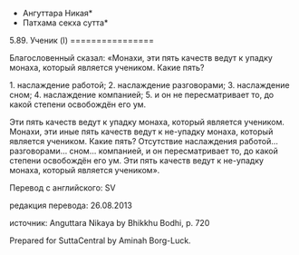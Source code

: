 * Ангуттара Никая*
* Патхама секха сутта*

5\.89\. Ученик \(I\)
\=\=\=\=\=\=\=\=\=\=\=\=\=\=\=\=

Благословенный сказал: «Монахи, эти пять качеств ведут к упадку монаха, который является учеником\. Какие пять?

1\. наслаждение работой;
2\. наслаждение разговорами;
3\. наслаждение сном;
4\. наслаждение компанией;
5\. и он не пересматривает то, до какой степени освобождён его ум\.

Эти пять качеств ведут к упадку монаха, который является учеником\. Монахи, эти иные пять качеств ведут к не\-упадку монаха, который является учеником\. Какие пять? Отсутствие наслаждения работой… разговорами… сном… компанией, и он пересматривает то, до какой степени освобождён его ум\. Эти пять качеств ведут к не\-упадку монаха, который является учеником»\.

Перевод с английского: SV

редакция перевода: 26\.08\.2013

источник: Anguttara Nikaya by Bhikkhu Bodhi, p\. 720

Prepared for SuttaCentral by Aminah Borg\-Luck\.